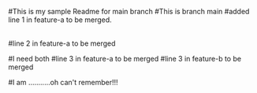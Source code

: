 #This is my sample Readme for main branch
#This is branch main
#added line 1 in feature-a to be merged.

<br>
#line 2 in feature-a to be merged
<br>

#I need both
#line 3 in feature-a to be merged
#line 3 in feature-b to be merged

#I am ...........oh can't remember!!!

